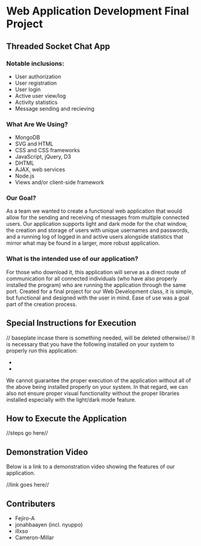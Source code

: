 # Web Application Development Final Project
## Threaded Socket Chat App

### Notable inclusions:
- User authorization
- User registration
- User login
- Active user view/log
- Activity statistics
- Message sending and recieving

### What Are We Using?
- MongoDB
- SVG and HTML
- CSS and CSS frameworks
- JavaScript, jQuery, D3
- DHTML
- AJAX, web services
- Node.js
- Views and/or client-side framework

### Our Goal?

As a team we wanted to create a functional web application that would allow for the sending and receiving of messages from multiple connected users. Our application supports light and dark mode for the chat window, the creation and storage of users with unique usernames and passwords, and a running log of logged in and active users alongside statistics that mirror what may be found in a larger, more robust application.

### What is the intended use of our application?

For those who download it, this application will serve as a direct route of communication for all connected individuals (who have also properly installed the program) who are running the application through the same port. Created for a final project for our Web Development class, it is simple, but functional and designed with the user in mind. Ease of use was a goal part of the creation process. 

## Special Instructions for Execution


// baseplate incase there is something needed, will be deleted otherwise//
It is necessary that you have the following installed on your system to properly run this application:

- 
- 

We cannot guarantee the proper execution of the application without all of the above being installed properly on your system. In that regard, we can also not ensure proper visual functionality without the proper libraries installed especially with the light/dark mode feature.


## How to Execute the Application

//steps go here//

## Demonstration Video

Below is a link to a demonstration video showing the features of our application.

//link goes here//

## Contributers

- Fejiro-A
- jonahbaayen (incl. nyuppo)
- illxso
- Cameron-Millar 
